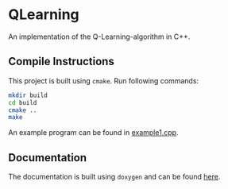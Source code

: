 # QLearning

An implementation of the Q-Learning-algorithm in C++.

## Compile Instructions
 This project is built using `cmake`. Run following commands:
 ```sh
 mkdir build
 cd build
 cmake ..
 make
 ```

 An example program can be found in [example1.cpp](https://github.com/maede97/QLearning/blob/master/examples/example1.cpp).

 ## Documentation
 The documentation is built using `doxygen` and can be found [here](https://maede97.github.io/QLearning).